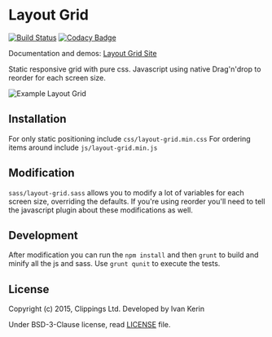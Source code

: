 Layout Grid
===========

[![Build Status](https://travis-ci.org/clippings/layout-grid.svg?branch=master)](https://travis-ci.org/clippings/layout-grid)
[![Codacy Badge](https://api.codacy.com/project/badge/8a76e0f9ec414ae79aca59bd9f10e24a)](https://www.codacy.com/app/clippings/layout-grid)

Documentation and demos: [Layout Grid Site](https://clippings.github.com/layout-grid)

Static responsive grid with pure css.
Javascript using native Drag'n'drop to reorder for each screen size.

![Example Layout Grid](http://i.imgur.com/vtkdKg5.png "Layout Example")

Installation
-----------

For only static positioning include `css/layout-grid.min.css`
For ordering items around include `js/layout-grid.min.js`

Modification
------------
`sass/layout-grid.sass` allows you to modify a lot of variables for each screen size, overriding the defaults.
If you're using reorder you'll need to tell the javascript plugin about these modifications as well.

Development
-----------
After modification you can run the `npm install` and then `grunt` to build and minify all the js and sass. Use `grunt qunit` to execute the tests.

License
-------

Copyright (c) 2015, Clippings Ltd. Developed by Ivan Kerin

Under BSD-3-Clause license, read [LICENSE](LICENSE) file.
